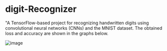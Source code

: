 # digit-Recognizer
"A TensorFlow-based project for recognizing handwritten digits using convolutional neural networks (CNNs) and the MNIST dataset.
The obtained loss and accuracy are shown in the graphs below.

![image](https://github.com/aysegulkocak1/digit-Recognizer/assets/127384367/dc116ad0-a740-4f3a-993f-773aca90cb14)
